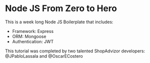 # Node JS From Zero to Hero

This is a week long Node JS Boilerplate that includes:

 - Framework: Express
 - ORM: Mongoose
 - Authentication: JWT

This tutorial was completed by two talented ShopAdvizor developers: @JPabloLassala and @OscarECostero
